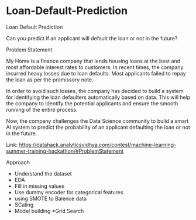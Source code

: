 # Loan-Default-Prediction
Loan Default Prediction

Can you predict if an applicant will default the loan or not in the future?

Problem Statement

My Home is a finance company that lends housing loans at the best and most affordable interest rates to customers. In recent times, the company incurred heavy losses due to loan defaults. Most applicants failed to repay the loan as per the promissory note.

In order to avoid such losses, the company has decided to build a system for identifying the loan defaulters automatically based on data. This will help the company to identify the potential applicants and ensure the smooth running of the entire process.

Now, the company challenges the Data Science community to build a smart AI system to predict the probability of an applicant defaulting the loan or not in the future.

Link: https://datahack.analyticsvidhya.com/contest/machine-learning-summer-training-hackathon/#ProblemStatement


Approach

* Understand the dataset
* EDA
* Fill in missing values
* Use dummy encoder for categorical features
* using SMOTE to Balence data
* SCaling
* Model building
*Grid Search
